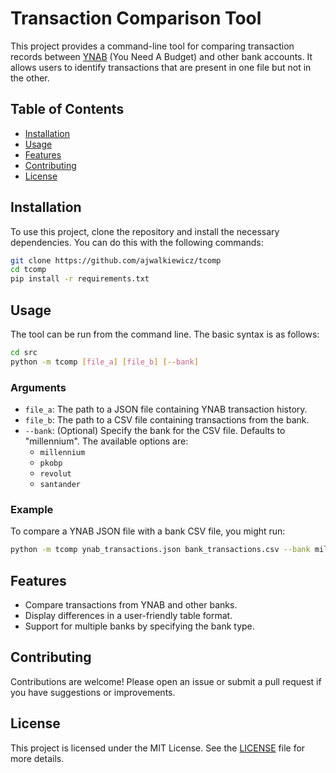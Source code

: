 # Transaction Comparison Tool

This project provides a command-line tool for comparing transaction records between [YNAB](https://app.ynab.com/) (You Need A Budget) and other bank accounts. It allows users to identify transactions that are present in one file but not in the other.

## Table of Contents

- [Installation](#installation)
- [Usage](#usage)
- [Features](#features)
- [Contributing](#contributing)
- [License](#license)

## Installation

To use this project, clone the repository and install the necessary dependencies. You can do this with the following commands:

```bash
git clone https://github.com/ajwalkiewicz/tcomp
cd tcomp
pip install -r requirements.txt
```

## Usage

The tool can be run from the command line. The basic syntax is as follows:

```bash
cd src
python -m tcomp [file_a] [file_b] [--bank]
```

### Arguments

- `file_a`: The path to a JSON file containing YNAB transaction history.
- `file_b`: The path to a CSV file containing transactions from the bank.
- `--bank`: (Optional) Specify the bank for the CSV file. Defaults to "millennium". The available options are:
  - `millennium`
  - `pkobp`
  - `revolut`
  - `santander`

### Example

To compare a YNAB JSON file with a bank CSV file, you might run:

```bash
python -m tcomp ynab_transactions.json bank_transactions.csv --bank millennium
```

## Features

- Compare transactions from YNAB and other banks.
- Display differences in a user-friendly table format.
- Support for multiple banks by specifying the bank type.

## Contributing

Contributions are welcome! Please open an issue or submit a pull request if you have suggestions or improvements.

## License

This project is licensed under the MIT License. See the [LICENSE](LICENSE) file for more details.